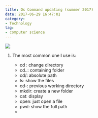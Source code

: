 ```yaml
---
title: Os Command updating (summer 2017)
date: 2017-06-29 16:47:01
category:
- Technology
tag:
- computer science
---
```


![](/images/IMG_6477.JPG)
1. The most common one I use is: 
  
   * cd :    change directory  
   * cd..:   containing folder    
   * cd/:    absolute path        
   * ls:     show the files
   * cd-:    previous working directory
   * mkdir:  create a new folder
   * cat:    display
   * open:   just open a file
   * pwd:    show the full path
   * 
   


